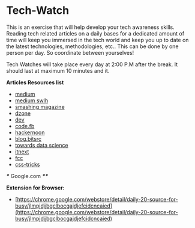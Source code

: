 # Tech-Watch

This is an exercise that will help develop your tech awareness skills. Reading tech related articles on a daily bases for a dedicated amount of time will keep you immersed in the tech world and keep you up to date on the latest technologies, methodologies, etc.. This can be done by one person per day. So coordinate between yourselves!

Tech Watches will take place every day at 2:00 P.M after the break. It should last at maximum 10 minutes and it.

**Articles Resources list**

* [medium](https://medium.com/)
* [medium swlh](https://medium.com/swlh)
* [smashing magazine](https://www.smashingmagazine.com/)
* [dzone](https://dzone.com/)
* [dev](https://dev.to/)
* [code.fb](https://code.fb.com/)
* [hackernoon](https://hackernoon.com/)
* [blog.bitsrc](https://blog.bitsrc.io/)
* [towards data science](https://towardsdatascience.com/)
* [itnext](https://itnext.io/)
* [fcc](https://medium.freecodecamp.org/)
* [css-tricks](https://css-tricks.com/)

_**\***_ Google.com _**\*\***_

**Extension for Browser:**

* [https://chrome.google.com/webstore/detail/daily-20-source-for-busy/jlmpjdjjbgclbocgajdjefcidcncaied](https://chrome.google.com/webstore/detail/daily-20-source-for-busy/jlmpjdjjbgclbocgajdjefcidcncaied)

